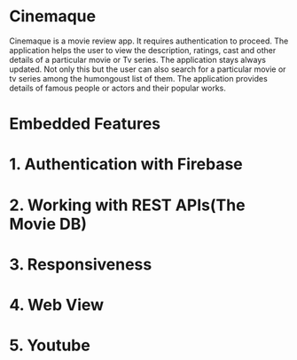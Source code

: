 # Cinemaque
<p align='left'>Cinemaque is a movie review app. It requires authentication to proceed. The application helps the user to view the description, ratings, cast and other details of a particular movie or Tv series. The application stays always updated. Not only this but the user can also search for a particular movie or tv series among the humongoust list of them. The application provides details of famous people or actors and their popular works.
</p>  

#    Embedded Features<br>
# 1. Authentication with Firebase<br>
# 2. Working with REST APIs(The Movie DB)<br>
# 3. Responsiveness<br>
# 4. Web View<br>
# 5. Youtube<br>

